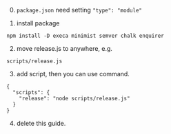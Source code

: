 0. `package.json` need setting `"type": "module"`

1. install package
```
npm install -D execa minimist semver chalk enquirer
```

2. move release.js to anywhere, e.g. 
```
scripts/release.js
```

3. add script, then you can use command.
```
{
  "scripts": {
    "release": "node scripts/release.js"
  }
}
```

4. delete this guide.